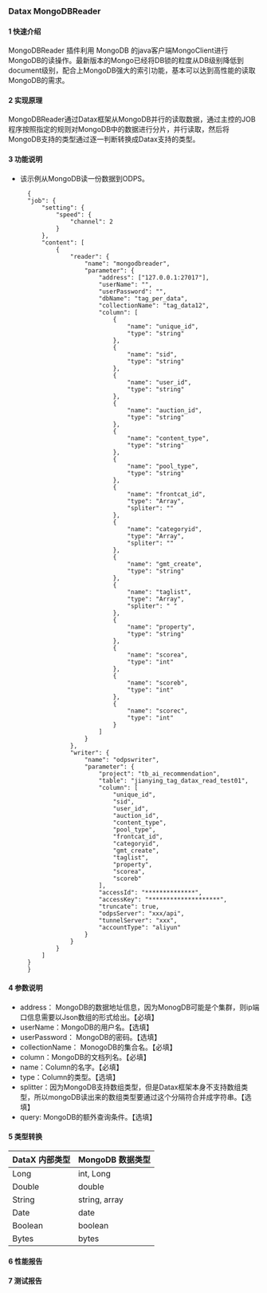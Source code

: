 ### Datax MongoDBReader
#### 1 快速介绍

MongoDBReader 插件利用 MongoDB 的java客户端MongoClient进行MongoDB的读操作。最新版本的Mongo已经将DB锁的粒度从DB级别降低到document级别，配合上MongoDB强大的索引功能，基本可以达到高性能的读取MongoDB的需求。

#### 2 实现原理

MongoDBReader通过Datax框架从MongoDB并行的读取数据，通过主控的JOB程序按照指定的规则对MongoDB中的数据进行分片，并行读取，然后将MongoDB支持的类型通过逐一判断转换成Datax支持的类型。

#### 3 功能说明
* 该示例从MongoDB读一份数据到ODPS。

	    {
	    "job": {
	        "setting": {
	            "speed": {
	                "channel": 2
	            }
	        },
	        "content": [
	            {
	                "reader": {
	                    "name": "mongodbreader",
	                    "parameter": {
	                        "address": ["127.0.0.1:27017"],
	                        "userName": "",
	                        "userPassword": "",
	                        "dbName": "tag_per_data",
	                        "collectionName": "tag_data12",
	                        "column": [
	                            {
	                                "name": "unique_id",
	                                "type": "string"
	                            },
	                            {
	                                "name": "sid",
	                                "type": "string"
	                            },
	                            {
	                                "name": "user_id",
	                                "type": "string"
	                            },
	                            {
	                                "name": "auction_id",
	                                "type": "string"
	                            },
	                            {
	                                "name": "content_type",
	                                "type": "string"
	                            },
	                            {
	                                "name": "pool_type",
	                                "type": "string"
	                            },
	                            {
	                                "name": "frontcat_id",
	                                "type": "Array",
	                                "spliter": ""
	                            },
	                            {
	                                "name": "categoryid",
	                                "type": "Array",
	                                "spliter": ""
	                            },
	                            {
	                                "name": "gmt_create",
	                                "type": "string"
	                            },
	                            {
	                                "name": "taglist",
	                                "type": "Array",
	                                "spliter": " "
	                            },
	                            {
	                                "name": "property",
	                                "type": "string"
	                            },
	                            {
	                                "name": "scorea",
	                                "type": "int"
	                            },
	                            {
	                                "name": "scoreb",
	                                "type": "int"
	                            },
	                            {
	                                "name": "scorec",
	                                "type": "int"
	                            }
	                        ]
	                    }
	                },
	                "writer": {
	                    "name": "odpswriter",
	                    "parameter": {
	                        "project": "tb_ai_recommendation",
	                        "table": "jianying_tag_datax_read_test01",
	                        "column": [
	                            "unique_id",
	                            "sid",
	                            "user_id",
	                            "auction_id",
	                            "content_type",
	                            "pool_type",
	                            "frontcat_id",
	                            "categoryid",
	                            "gmt_create",
	                            "taglist",
	                            "property",
	                            "scorea",
	                            "scoreb"
	                        ],
	                        "accessId": "**************",
	                        "accessKey": "********************",
	                        "truncate": true,
	                        "odpsServer": "xxx/api",
	                        "tunnelServer": "xxx",
	                        "accountType": "aliyun"
	                    }
	                }
	            }
	        ]
	    }
        }
#### 4 参数说明

* address： MongoDB的数据地址信息，因为MonogDB可能是个集群，则ip端口信息需要以Json数组的形式给出。【必填】
* userName：MongoDB的用户名。【选填】
* userPassword： MongoDB的密码。【选填】
* collectionName： MonogoDB的集合名。【必填】
* column：MongoDB的文档列名。【必填】
* name：Column的名字。【必填】
* type：Column的类型。【选填】
* splitter：因为MongoDB支持数组类型，但是Datax框架本身不支持数组类型，所以mongoDB读出来的数组类型要通过这个分隔符合并成字符串。【选填】
* query: MongoDB的额外查询条件。【选填】

#### 5 类型转换

| DataX 内部类型| MongoDB 数据类型    |
| -------- | -----  |
| Long     | int, Long |
| Double   | double |
| String   | string, array |
| Date     | date  |
| Boolean  | boolean |
| Bytes    | bytes |


#### 6 性能报告
#### 7 测试报告
